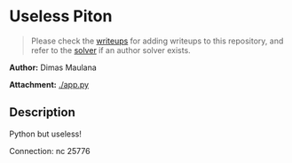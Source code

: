 # Useless Piton

> Please check the [writeups](./writeups/) for adding writeups to this repository, and refer to the [solver](./solver/) if an author solver exists.

**Author:** Dimas Maulana

**Attachment:** [./app.py](./app.py)


## Description
Python but useless!

Connection: nc  25776